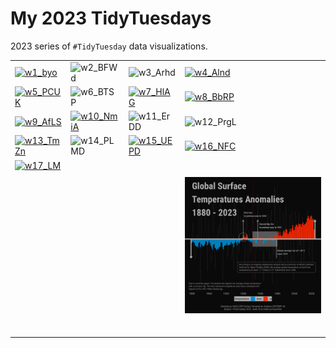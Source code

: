 # My 2023 TidyTuesdays

2023 series of `#TidyTuesday` data visualizations.

|                                                                                                                            |                                                                                                                                                                                                    |                                                                                                                            |                                                                                                                            |
|----------------------------------------------------------------------------------------------------------------------------|----------------------------------------------------------------------------------------------------------------------------------------------------------------------------------------------------|----------------------------------------------------------------------------------------------------------------------------|----------------------------------------------------------------------------------------------------------------------------|
| [![w1_byo](w1_byod/w1_byo.png)](https://github.com/Fgazzelloni/TidyTuesday/blob/main/data/2023/w1_byod/w1_byo.qmd)         | ![w2_BFWd](w2_BFWd/w2_BFWd.png)                                                                                                                                                                    | ![w3_Arhd](w3_Arhd/w3_Arhd.png)                                                                                            | [![w4_Alnd](w4_Alnd/w4_Alnd.png)](https://github.com/Fgazzelloni/TidyTuesday/blob/main/data/2023/w4_Alnd/w4_Alnd.qmd)      |
| [![w5_PCUK](w5_PCUK/w5_PCUK.png)](https://github.com/Fgazzelloni/TidyTuesday/blob/main/data/2023/w5_PCUK/w5_PCUK.qmd)      | ![w6_BTSP](w6_BTSP/w6_BTSP.png)                                                                                                                                                                    | [![w7_HlAG](w7_HlAG/w7_HIAG.png)](https://github.com/Fgazzelloni/TidyTuesday/blob/main/data/2023/w7_HlAG/w7_HlAG.qmd)      | [![w8_BbRP](w8_BbRP/w8_BbRP.png)](https://github.com/Fgazzelloni/TidyTuesday/blob/main/data/2023/w8_BbRP/w8_BbRP.qmd)      |
| [![w9_AfLS](w9_AfLS/w9_AfLS.png)](https://github.com/Fgazzelloni/TidyTuesday/blob/main/data/2023/w9_AfLS/w9_AfLS.qmd)      | [![w10_NmiA](https://github.com/Fgazzelloni/TidyTuesday/blob/main/data/2023/w10_NmiA/w10_NmiA.png?raw=true)](https://github.com/Fgazzelloni/TidyTuesday/blob/main/data/2023/w10_NmiA/w10_NmiA.qmd) | ![w11_ErDD](w11_ErDD/w11_ErDD.png)                                                                                         | ![w12_PrgL](w12_PrgL/w12_PrgL.png)                                                                                         |
| [![w13_TmZn](w13_TmZn/w13_TmZn.png)](https://github.com/Fgazzelloni/TidyTuesday/blob/main/data/2023/w13_TmZn/w13_TmZn.qmd) | ![w14_PLMD](w14_PLMD/w14_PLMD.png)                                                                                                                                                                 | [![w15_UEPD](w15_UEPD/w15_UEPD.png)](https://github.com/Fgazzelloni/TidyTuesday/blob/main/data/2023/w15_UEPD/w15_UEPD.qmd) | [![w16_NFC](w16_NFC/w16_NFC.png)](https://github.com/Fgazzelloni/TidyTuesday/blob/main/data/2023/w16_NFC/w16_NFC.qmd)      |
| [![w17_LM](w17_LM/w17_LM.png)](https://github.com/Fgazzelloni/TidyTuesday/blob/main/data/2023/w17_LM/w17_LM.qmd)           |                                                                                                                                                                                                    |                                                                                                                            |                                                                                                                            |
|                                                                                                                            |                                                                                                                                                                                                    |                                                                                                                            |                                                                                                                            |
|                                                                                                                            |                                                                                                                                                                                                    |                                                                                                                            | [![w28_GIST](w28_GlST/w28_GIST.png)](https://github.com/Fgazzelloni/TidyTuesday/blob/main/data/2023/w28_GlST/w28_GlST.qmd) |
|                                                                                                                            |                                                                                                                                                                                                    |                                                                                                                            |                                                                                                                            |
|                                                                                                                            |                                                                                                                                                                                                    |                                                                                                                            |                                                                                                                            |
|                                                                                                                            |                                                                                                                                                                                                    |                                                                                                                            |                                                                                                                            |
|                                                                                                                            |                                                                                                                                                                                                    |                                                                                                                            |                                                                                                                            |
|                                                                                                                            |                                                                                                                                                                                                    |                                                                                                                            |                                                                                                                            |
|                                                                                                                            |                                                                                                                                                                                                    |                                                                                                                            |                                                                                                                            |
